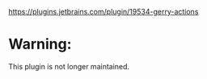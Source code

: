 https://plugins.jetbrains.com/plugin/19534-gerry-actions
# Warning:
This plugin is not longer maintained.
